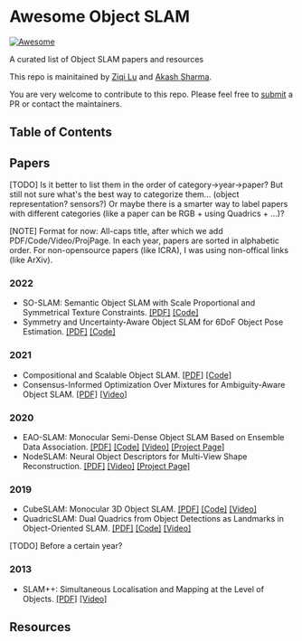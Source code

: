 # Awesome Object SLAM
[![Awesome](https://cdn.rawgit.com/sindresorhus/awesome/d7305f38d29fed78fa85652e3a63e154dd8e8829/media/badge.svg)](https://github.com/sindresorhus/awesome)

A curated list of Object SLAM papers and resources

This repo is mainitained by [Ziqi Lu](https://github.com/520xyxyzq) and [Akash Sharma](https://github.com/akashsharma02).

You are very welcome to contribute to this repo. Please feel free to [submit](https://github.com/520xyxyzq/awesome-object-SLAM/pulls) a PR or contact the maintainers.

## Table of Contents

## Papers

[TODO] Is it better to list them in the order of category->year->paper? But still not sure what's the best way to categorize them... (object representation? sensors?) Or maybe there is a smarter way to label papers with different categories (like a paper can be RGB + using Quadrics + ...)? 

[NOTE] Format for now: All-caps title, after which we add PDF/Code/Video/ProjPage. In each year, papers are sorted in alphabetic order. For non-opensource papers (like ICRA), I was using non-offical links (like ArXiv).

### 2022

- SO-SLAM: Semantic Object SLAM with Scale Proportional and Symmetrical Texture Constraints. [\[PDF\]](https://arxiv.org/pdf/2109.04884.pdf) [\[Code\]](https://github.com/XunshanMan/SoSLAM)
- Symmetry and Uncertainty-Aware Object SLAM for 6DoF Object Pose Estimation. [\[PDF\]](https://openaccess.thecvf.com/content/CVPR2022/papers/Merrill_Symmetry_and_Uncertainty-Aware_Object_SLAM_for_6DoF_Object_Pose_Estimation_CVPR_2022_paper.pdf) [\[Code\]](https://github.com/rpng/suo_slam)

### 2021

- Compositional and Scalable Object SLAM. [\[PDF\]](https://akashsharma02.github.io/assets/pdf/Sharma21icra.pdf) [\[Code\]](https://github.com/rpl-cmu/object-slam)
- Consensus-Informed Optimization Over Mixtures for Ambiguity-Aware Object SLAM. [\[PDF\]](https://arxiv.org/pdf/2107.09265.pdf) [\[Video\]](https://www.youtube.com/watch?v=506VSt0tq4o&ab_channel=MITMarineRoboticsGroup)

### 2020

- EAO-SLAM: Monocular Semi-Dense Object SLAM Based on Ensemble Data Association. [\[PDF\]](https://arxiv.org/pdf/2004.12730.pdf) [\[Code\]](https://github.com/yanmin-wu/EAO-SLAM) [\[Video\]](https://www.youtube.com/watch?v=pvwdQoV1KBI&ab_channel=YanminWu) [\[Project Page\]](https://yanmin-wu.github.io/project/eaoslam/)
- NodeSLAM: Neural Object Descriptors for Multi-View Shape Reconstruction. [\[PDF\]](https://arxiv.org/pdf/2004.04485.pdf) [\[Video\]](https://www.youtube.com/watch?v=zPzMtXU-0JE&ab_channel=DysonRoboticsLaboratoryatImperialCollege) [\[Project Page\]](https://edgarsucar.github.io/NodeSLAM/)

### 2019
- CubeSLAM: Monocular 3D Object SLAM. [\[PDF\]](https://arxiv.org/pdf/1806.00557.pdf) [\[Code\]](https://github.com/shichaoy/cube_slam) [\[Video\]](https://www.youtube.com/watch?v=QnVlexXi9_c&ab_channel=ShichaoYang)
- QuadricSLAM: Dual Quadrics from Object Detections as Landmarks in Object-Oriented SLAM. [\[PDF\]](https://natanaso.github.io/rcw-icra18/assets/ref/ICRA-MRP18_paper_14.pdf) [\[Code\]](https://github.com/qcr/quadricslam) [\[Video\]](https://www.youtube.com/watch?v=n-j0DFDFSKU&ab_channel=LachlanNicholson)

[TODO] Before a certain year?
### 2013
- SLAM++: Simultaneous Localisation and Mapping at the Level of Objects. [\[PDF\]](https://www.doc.ic.ac.uk/~ajd/Publications/salas-moreno_etal_cvpr2013.pdf) [\[Video\]](https://www.youtube.com/watch?v=tmrAh1CqCRo&ab_channel=imperialrobotvision)

## Resources



